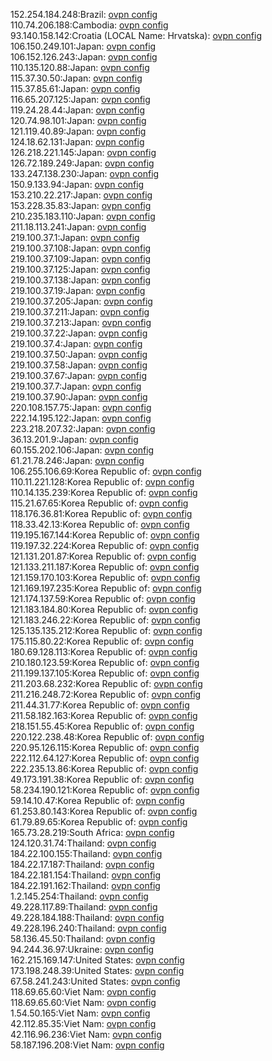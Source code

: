 152.254.184.248:Brazil: [ovpn config](vpn/152_254_184_248.ovpn)  
110.74.206.188:Cambodia: [ovpn config](vpn/110_74_206_188.ovpn)  
93.140.158.142:Croatia (LOCAL Name: Hrvatska): [ovpn config](vpn/93_140_158_142.ovpn)  
106.150.249.101:Japan: [ovpn config](vpn/106_150_249_101.ovpn)  
106.152.126.243:Japan: [ovpn config](vpn/106_152_126_243.ovpn)  
110.135.120.88:Japan: [ovpn config](vpn/110_135_120_88.ovpn)  
115.37.30.50:Japan: [ovpn config](vpn/115_37_30_50.ovpn)  
115.37.85.61:Japan: [ovpn config](vpn/115_37_85_61.ovpn)  
116.65.207.125:Japan: [ovpn config](vpn/116_65_207_125.ovpn)  
119.24.28.44:Japan: [ovpn config](vpn/119_24_28_44.ovpn)  
120.74.98.101:Japan: [ovpn config](vpn/120_74_98_101.ovpn)  
121.119.40.89:Japan: [ovpn config](vpn/121_119_40_89.ovpn)  
124.18.62.131:Japan: [ovpn config](vpn/124_18_62_131.ovpn)  
126.218.221.145:Japan: [ovpn config](vpn/126_218_221_145.ovpn)  
126.72.189.249:Japan: [ovpn config](vpn/126_72_189_249.ovpn)  
133.247.138.230:Japan: [ovpn config](vpn/133_247_138_230.ovpn)  
150.9.133.94:Japan: [ovpn config](vpn/150_9_133_94.ovpn)  
153.210.22.217:Japan: [ovpn config](vpn/153_210_22_217.ovpn)  
153.228.35.83:Japan: [ovpn config](vpn/153_228_35_83.ovpn)  
210.235.183.110:Japan: [ovpn config](vpn/210_235_183_110.ovpn)  
211.18.113.241:Japan: [ovpn config](vpn/211_18_113_241.ovpn)  
219.100.37.1:Japan: [ovpn config](vpn/219_100_37_1.ovpn)  
219.100.37.108:Japan: [ovpn config](vpn/219_100_37_108.ovpn)  
219.100.37.109:Japan: [ovpn config](vpn/219_100_37_109.ovpn)  
219.100.37.125:Japan: [ovpn config](vpn/219_100_37_125.ovpn)  
219.100.37.138:Japan: [ovpn config](vpn/219_100_37_138.ovpn)  
219.100.37.19:Japan: [ovpn config](vpn/219_100_37_19.ovpn)  
219.100.37.205:Japan: [ovpn config](vpn/219_100_37_205.ovpn)  
219.100.37.211:Japan: [ovpn config](vpn/219_100_37_211.ovpn)  
219.100.37.213:Japan: [ovpn config](vpn/219_100_37_213.ovpn)  
219.100.37.22:Japan: [ovpn config](vpn/219_100_37_22.ovpn)  
219.100.37.4:Japan: [ovpn config](vpn/219_100_37_4.ovpn)  
219.100.37.50:Japan: [ovpn config](vpn/219_100_37_50.ovpn)  
219.100.37.58:Japan: [ovpn config](vpn/219_100_37_58.ovpn)  
219.100.37.67:Japan: [ovpn config](vpn/219_100_37_67.ovpn)  
219.100.37.7:Japan: [ovpn config](vpn/219_100_37_7.ovpn)  
219.100.37.90:Japan: [ovpn config](vpn/219_100_37_90.ovpn)  
220.108.157.75:Japan: [ovpn config](vpn/220_108_157_75.ovpn)  
222.14.195.122:Japan: [ovpn config](vpn/222_14_195_122.ovpn)  
223.218.207.32:Japan: [ovpn config](vpn/223_218_207_32.ovpn)  
36.13.201.9:Japan: [ovpn config](vpn/36_13_201_9.ovpn)  
60.155.202.106:Japan: [ovpn config](vpn/60_155_202_106.ovpn)  
61.21.78.246:Japan: [ovpn config](vpn/61_21_78_246.ovpn)  
106.255.106.69:Korea Republic of: [ovpn config](vpn/106_255_106_69.ovpn)  
110.11.221.128:Korea Republic of: [ovpn config](vpn/110_11_221_128.ovpn)  
110.14.135.239:Korea Republic of: [ovpn config](vpn/110_14_135_239.ovpn)  
115.21.67.65:Korea Republic of: [ovpn config](vpn/115_21_67_65.ovpn)  
118.176.36.81:Korea Republic of: [ovpn config](vpn/118_176_36_81.ovpn)  
118.33.42.13:Korea Republic of: [ovpn config](vpn/118_33_42_13.ovpn)  
119.195.167.144:Korea Republic of: [ovpn config](vpn/119_195_167_144.ovpn)  
119.197.32.224:Korea Republic of: [ovpn config](vpn/119_197_32_224.ovpn)  
121.131.201.87:Korea Republic of: [ovpn config](vpn/121_131_201_87.ovpn)  
121.133.211.187:Korea Republic of: [ovpn config](vpn/121_133_211_187.ovpn)  
121.159.170.103:Korea Republic of: [ovpn config](vpn/121_159_170_103.ovpn)  
121.169.197.235:Korea Republic of: [ovpn config](vpn/121_169_197_235.ovpn)  
121.174.137.59:Korea Republic of: [ovpn config](vpn/121_174_137_59.ovpn)  
121.183.184.80:Korea Republic of: [ovpn config](vpn/121_183_184_80.ovpn)  
121.183.246.22:Korea Republic of: [ovpn config](vpn/121_183_246_22.ovpn)  
125.135.135.212:Korea Republic of: [ovpn config](vpn/125_135_135_212.ovpn)  
175.115.80.22:Korea Republic of: [ovpn config](vpn/175_115_80_22.ovpn)  
180.69.128.113:Korea Republic of: [ovpn config](vpn/180_69_128_113.ovpn)  
210.180.123.59:Korea Republic of: [ovpn config](vpn/210_180_123_59.ovpn)  
211.199.137.105:Korea Republic of: [ovpn config](vpn/211_199_137_105.ovpn)  
211.203.68.232:Korea Republic of: [ovpn config](vpn/211_203_68_232.ovpn)  
211.216.248.72:Korea Republic of: [ovpn config](vpn/211_216_248_72.ovpn)  
211.44.31.77:Korea Republic of: [ovpn config](vpn/211_44_31_77.ovpn)  
211.58.182.163:Korea Republic of: [ovpn config](vpn/211_58_182_163.ovpn)  
218.151.55.45:Korea Republic of: [ovpn config](vpn/218_151_55_45.ovpn)  
220.122.238.48:Korea Republic of: [ovpn config](vpn/220_122_238_48.ovpn)  
220.95.126.115:Korea Republic of: [ovpn config](vpn/220_95_126_115.ovpn)  
222.112.64.127:Korea Republic of: [ovpn config](vpn/222_112_64_127.ovpn)  
222.235.13.86:Korea Republic of: [ovpn config](vpn/222_235_13_86.ovpn)  
49.173.191.38:Korea Republic of: [ovpn config](vpn/49_173_191_38.ovpn)  
58.234.190.121:Korea Republic of: [ovpn config](vpn/58_234_190_121.ovpn)  
59.14.10.47:Korea Republic of: [ovpn config](vpn/59_14_10_47.ovpn)  
61.253.80.143:Korea Republic of: [ovpn config](vpn/61_253_80_143.ovpn)  
61.79.89.65:Korea Republic of: [ovpn config](vpn/61_79_89_65.ovpn)  
165.73.28.219:South Africa: [ovpn config](vpn/165_73_28_219.ovpn)  
124.120.31.74:Thailand: [ovpn config](vpn/124_120_31_74.ovpn)  
184.22.100.155:Thailand: [ovpn config](vpn/184_22_100_155.ovpn)  
184.22.17.187:Thailand: [ovpn config](vpn/184_22_17_187.ovpn)  
184.22.181.154:Thailand: [ovpn config](vpn/184_22_181_154.ovpn)  
184.22.191.162:Thailand: [ovpn config](vpn/184_22_191_162.ovpn)  
1.2.145.254:Thailand: [ovpn config](vpn/1_2_145_254.ovpn)  
49.228.117.89:Thailand: [ovpn config](vpn/49_228_117_89.ovpn)  
49.228.184.188:Thailand: [ovpn config](vpn/49_228_184_188.ovpn)  
49.228.196.240:Thailand: [ovpn config](vpn/49_228_196_240.ovpn)  
58.136.45.50:Thailand: [ovpn config](vpn/58_136_45_50.ovpn)  
94.244.36.97:Ukraine: [ovpn config](vpn/94_244_36_97.ovpn)  
162.215.169.147:United States: [ovpn config](vpn/162_215_169_147.ovpn)  
173.198.248.39:United States: [ovpn config](vpn/173_198_248_39.ovpn)  
67.58.241.243:United States: [ovpn config](vpn/67_58_241_243.ovpn)  
118.69.65.60:Viet Nam: [ovpn config](vpn/118_69_65_60.ovpn)  
118.69.65.60:Viet Nam: [ovpn config](vpn/118_69_65_60.ovpn)  
1.54.50.165:Viet Nam: [ovpn config](vpn/1_54_50_165.ovpn)  
42.112.85.35:Viet Nam: [ovpn config](vpn/42_112_85_35.ovpn)  
42.116.96.236:Viet Nam: [ovpn config](vpn/42_116_96_236.ovpn)  
58.187.196.208:Viet Nam: [ovpn config](vpn/58_187_196_208.ovpn)  
